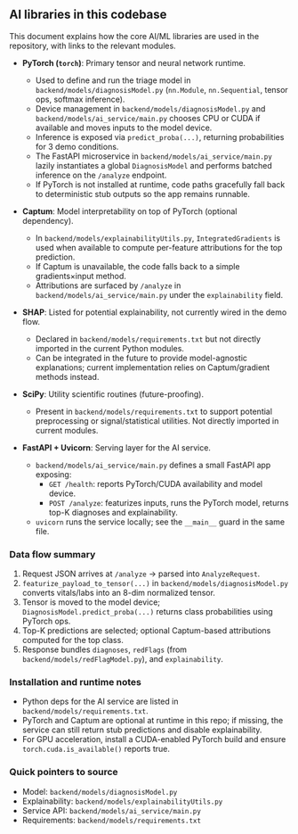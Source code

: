 ## AI libraries in this codebase

This document explains how the core AI/ML libraries are used in the repository, with links to the relevant modules.

- **PyTorch (`torch`)**: Primary tensor and neural network runtime.
  - Used to define and run the triage model in `backend/models/diagnosisModel.py` (`nn.Module`, `nn.Sequential`, tensor ops, softmax inference).
  - Device management in `backend/models/diagnosisModel.py` and `backend/models/ai_service/main.py` chooses CPU or CUDA if available and moves inputs to the model device.
  - Inference is exposed via `predict_proba(...)`, returning probabilities for 3 demo conditions.
  - The FastAPI microservice in `backend/models/ai_service/main.py` lazily instantiates a global `DiagnosisModel` and performs batched inference on the `/analyze` endpoint.
  - If PyTorch is not installed at runtime, code paths gracefully fall back to deterministic stub outputs so the app remains runnable.

- **Captum**: Model interpretability on top of PyTorch (optional dependency).
  - In `backend/models/explainabilityUtils.py`, `IntegratedGradients` is used when available to compute per-feature attributions for the top prediction.
  - If Captum is unavailable, the code falls back to a simple gradients×input method.
  - Attributions are surfaced by `/analyze` in `backend/models/ai_service/main.py` under the `explainability` field.

- **SHAP**: Listed for potential explainability, not currently wired in the demo flow.
  - Declared in `backend/models/requirements.txt` but not directly imported in the current Python modules.
  - Can be integrated in the future to provide model-agnostic explanations; current implementation relies on Captum/gradient methods instead.

- **SciPy**: Utility scientific routines (future-proofing).
  - Present in `backend/models/requirements.txt` to support potential preprocessing or signal/statistical utilities. Not directly imported in current modules.

- **FastAPI + Uvicorn**: Serving layer for the AI service.
  - `backend/models/ai_service/main.py` defines a small FastAPI app exposing:
    - `GET /health`: reports PyTorch/CUDA availability and model device.
    - `POST /analyze`: featurizes inputs, runs the PyTorch model, returns top-K diagnoses and explainability.
  - `uvicorn` runs the service locally; see the `__main__` guard in the same file.

### Data flow summary
1. Request JSON arrives at `/analyze` → parsed into `AnalyzeRequest`.
2. `featurize_payload_to_tensor(...)` in `backend/models/diagnosisModel.py` converts vitals/labs into an 8-dim normalized tensor.
3. Tensor is moved to the model device; `DiagnosisModel.predict_proba(...)` returns class probabilities using PyTorch ops.
4. Top-K predictions are selected; optional Captum-based attributions computed for the top class.
5. Response bundles `diagnoses`, `redFlags` (from `backend/models/redFlagModel.py`), and `explainability`.

### Installation and runtime notes
- Python deps for the AI service are listed in `backend/models/requirements.txt`.
- PyTorch and Captum are optional at runtime in this repo; if missing, the service can still return stub predictions and disable explainability.
- For GPU acceleration, install a CUDA-enabled PyTorch build and ensure `torch.cuda.is_available()` reports true.

### Quick pointers to source
- Model: `backend/models/diagnosisModel.py`
- Explainability: `backend/models/explainabilityUtils.py`
- Service API: `backend/models/ai_service/main.py`
- Requirements: `backend/models/requirements.txt`


